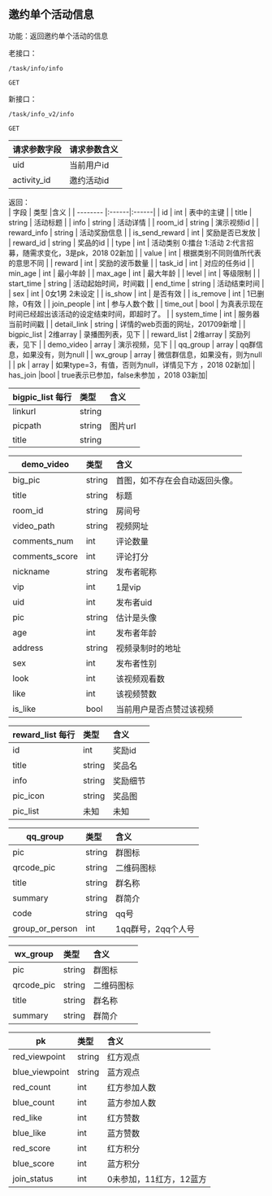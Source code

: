 

## 邀约单个活动信息

功能：返回邀约单个活动的信息

老接口：
~~~
/task/info/info
~~~
~~~
GET
~~~

新接口：
~~~
/task/info_v2/info
~~~
~~~
GET
~~~



| 请求参数字段        | 请求参数含义  |
| -------- |:------|
|uid         |  当前用户id|
|activity_id |  邀约活动id|

返回：   
| 字段        | 类型 |含义  |
| -------- |:------|:------|
| id          | int    | 表中的主键 |
| title       | string | 活动标题 |
| info        | string | 活动详情 |
| room_id     | string | 演示视频id |
| reward_info | string | 活动奖励信息 |
| is_send_reward     | int | 奖励是否已发放 |
| reward_id   | string | 奖品的id |
| type        | int | 活动类别 0:擂台 1:活动 2:代言招募，随需求变化，3是pk，2018 02新加 |
| value       | int | 根据类别不同则值所代表的意思不同 |
| reward      | int | 奖励的波币数量 |
| task_id     | int | 对应的任务id |
|  min_age    | int | 最小年龄 |
| max_age     | int | 最大年龄  |
| level       | int | 等级限制 |
| start_time  | string | 活动起始时间，时间戳 |
| end_time    | string | 活动结束时间 |
| sex         | int    | 0女1男 2未设定 |
| is_show     | int | 是否有效  |
| is_remove   | int  | 1已删除，0有效 |
| join_people | int  | 参与人数个数 |
| time_out    | bool | 为真表示现在时间已经超出该活动的设定结束时间，即超时了。 |
| system_time | int | 服务器当前时间戳 |
| detail_link | string | 详情的web页面的网址，201709新增 |
| bigpic_list | 2维array | 录播图列表，见下 |
| reward_list | 2维array | 奖励列表，见下 |
| demo_video  | array | 演示视频，见下 |
| qq_group  | array | qq群信息，如果没有，则为null |
| wx_group  | array | 微信群信息，如果没有，则为null |
| pk        | array | 如果type=3，有值，否则为null，详情见下方 ，2018 02新加|
| has_join   |bool | true表示已参加，false未参加 ，2018 03新加|



|  bigpic_list  每行     | 类型 |含义  |
| -------- |:------|:------|
| linkurl   | string |  |
| picpath   | string | 图片url |
| title     | string |  |

|  demo_video       | 类型 |含义  |
| -------- |:------|:------|
| big_pic   | string | 首图，如不存在会自动返回头像。 |
| title     | string | 标题 |
| room_id   | string | 房间号 |
| video_path| string | 视频网址 |
| comments_num   | int | 评论数量 |
| comments_score | int | 评论打分 |
| nickname | string | 发布者昵称 |
| vip | int | 1是vip |
| uid | int | 发布者uid |
| pic | string | 估计是头像 |
| age | int | 发布者年龄 |
| address | string | 视频录制时的地址 |
| sex | int | 发布者性别 |
| look | int | 该视频观看数 |
| like | int | 该视频赞数 |
| is_like | bool | 当前用户是否点赞过该视频 |

|  reward_list 每行      | 类型 |含义  |
| -------- |:------|:------|
| id   | int | 奖励id |
| title| string | 奖品名 |
| info   | string | 奖励细节 |
| pic_icon   | string | 奖品图 |
| pic_list   | 未知 | 未知 |

|  qq_group       | 类型 |含义  |
| -------- |:------|:------|
| pic   | string |  群图标  |
| qrcode_pic   | string |  二维码图标  |
| title   | string |  群名称  |
| summary   | string |  群简介  |
| code   | string |  qq号  |
|  group_or_person  | int | 1qq群号，2qq个人号  |

|  wx_group       | 类型 |含义  |
| -------- |:------|:------|
| pic   | string |  群图标  |
| qrcode_pic   | string |  二维码图标  |
| title   | string |  群名称  |
| summary   | string |  群简介  |


|  pk       | 类型 |含义  |
| -------- |:------|:------|
| red_viewpoint   | string | 红方观点  |
| blue_viewpoint   | string | 蓝方观点  |
| red_count   | int | 红方参加人数  |
| blue_count   | int | 蓝方参加人数  |
| red_like   | int | 红方赞数  |
| blue_like   | int | 蓝方赞数  |
| red_score   | int | 红方积分  |
| blue_score   | int | 蓝方积分  |
| join_status   | int | 0未参加，11红方，12蓝方  |


















